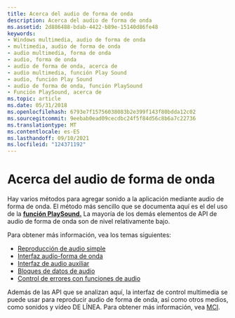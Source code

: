```yaml
---
title: Acerca del audio de forma de onda
description: Acerca del audio de forma de onda
ms.assetid: 2d886488-bdab-4422-b89e-15140d86fe48
keywords:
- Windows multimedia, audio de forma de onda
- multimedia, audio de forma de onda
- audio multimedia, forma de onda
- audio, forma de onda
- audio de forma de onda, acerca de
- audio multimedia, función Play Sound
- audio, función Play Sound
- audio de forma de onda, función PlaySound
- Función PlaySound, acerca de
ms.topic: article
ms.date: 05/31/2018
ms.openlocfilehash: 6793e7f15756038083b2e399f143f80bdda12c02
ms.sourcegitcommit: 9eebab0ead09cecdbc24f5f84d56c8b6a7c22736
ms.translationtype: MT
ms.contentlocale: es-ES
ms.lasthandoff: 09/10/2021
ms.locfileid: "124371192"
---
```

# <a name="about-waveform-audio"></a>Acerca del audio de forma de onda

Hay varios métodos para agregar sonido a la aplicación mediante audio de forma de onda. El método más sencillo que se documenta aquí es el del uso de la [**función PlaySound.**](/previous-versions//dd743680(v=vs.85)) La mayoría de los demás elementos de API de audio de forma de onda son de nivel relativamente bajo.

Para obtener más información, vea los temas siguientes:

-   [Reproducción de audio simple](simple-audio-playback.md)
-   [Interfaz audio-forma de onda](waveform-audio-interface.md)
-   [Interfaz de audio auxiliar](auxiliary-audio-interface.md)
-   [Bloques de datos de audio](audio-data-blocks.md)
-   [Control de errores con funciones de audio](handling-errors-with-audio-functions.md)

Además de las API que se analizan aquí, la interfaz de control multimedia se puede usar para reproducir audio de forma de onda, así como otros medios, como sonidos y vídeo DE LÍNEA. Para obtener más información, vea [MCI](mci.md).

 

 